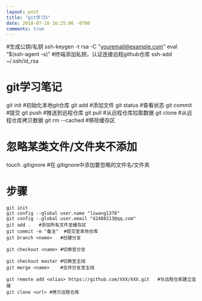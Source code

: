 ```yaml
---
layout: post
title: "git学习5"
date: 2018-07-10 16:25:06 -0700
comments: true
---
```


#生成公钥/私钥
ssh-keygen -t rsa -C "youremail@example.com"
eval “$(ssh-agent -s)”
#终端添加私钥，认证连接远程github仓库
ssh-add ~/.ssh/id_rsa

git学习笔记
============
git init	#初始化本地git仓库
git add <file>	#添加文件
git status		#查看状态
git commit		#提交
git push		#推送到远程仓库
git pull		#从远程仓库拉取数据
git clone		#从远程仓库拷贝数据
git rm --cached <file>	#移除缓存区

忽略某类文件/文件夹不添加
===========
touch .gitignore
#在.gitignore中添加要忽略的文件名/文件夹 

步骤
==========
```
git init
git config --global user.name "liwang1378"
git config --global user.email "42488213@qq.com"
git add .	#添加所有文件至缓存区
git commit -m "备注"	#提交至本地仓库
git branch <name>	#创建分支

git checkout <name>	#切换至分支

git checkout master	#切换至主线
git merge <name>	#合并分支至主线

git remote add <alias> https://github.com/XXX/XXX.git	#与远程仓库建立连接
git clone <url>	#拷贝远程仓库
```



